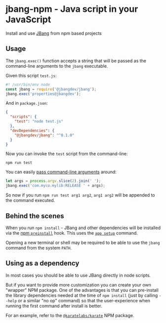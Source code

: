# jbang-npm - Java script in your JavaScript
Install and use [JBang](https://www.jbang.dev) from npm based projects

## Usage
The `jbang.exec()` function accepts a string that will be passed as the command-line arguments to the `jbang` executable.

Given this script `test.js`:

```js
#! /usr/bin/env node
const jbang = require('@jbangdev/jbang');
jbang.exec('properties@jbangdev');
```

And in `package.json`:

```json
{
  "scripts": {
    "test": "node test.js"
  },
  "devDependencies": {
    "@jbangdev/jbang": "^0.1.0"
  }
}
```

Now you can invoke the `test` script from the command-line:

```
npm run test
```

You can easily [pass command-line arguments](https://stackoverflow.com/a/14404223/143475) around:

```js
let args = process.argv.slice(2).join(' ');
jbang.exec('com.myco.mylib:RELEASE ' + args);
```

So now if you run `npm run test arg1 arg2`, `arg1 arg2` will be appended to the command executed.

## Behind the scenes

When you run `npm install` - JBang and other dependencies will be installed via the [npm `preinstall`](https://docs.npmjs.com/cli/v8/using-npm/scripts#npm-install) hook. This uses the [`app setup`](https://www.jbang.dev/documentation/guide/latest/installation.html#using-jbang) command.

Opening a new terminal or shell may be required to be able to use the `jbang` command from the system `PATH`.

## Using as a dependency
In most cases you should be able to use JBang directly in node scripts.

But if you want to provide more customization you can create your own "wrapper" NPM package. One of the advantages is that you can pre-install the library dependencies needed at the time of `npm install` (just by calling `--help` or a similar "no op" command) so that the user-experience when running the first command after install is better.

For an example, refer to the [`@karatelabs/karate`](https://github.com/karatelabs/karate-npm) NPM package.

